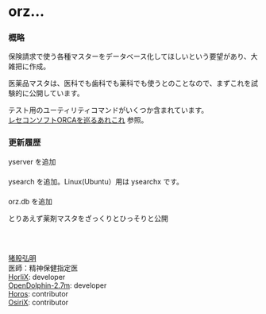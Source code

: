 # orz...  
  
### 概略  
保険請求で使う各種マスターをデータベース化してほしいという要望があり、大雑把に作成。  
  
医薬品マスタは、医科でも歯科でも薬科でも使うとのことなので、まずこれを試験的に公開しています。  
  
  
テスト用のユーティリティコマンドがいくつか含まれています。  
[レセコンソフトORCAを巡るあれこれ](https://open-ocean-20.blogspot.com/2020/08/orca.html) 参照。  
  


### 更新履歴
yserver を追加  
　    
ysearch を追加。Linux(Ubuntu）用は ysearchx です。  
　  
orz.db を追加
  
とりあえず薬剤マスタをざっくりとひっそりと公開  
　  
　  
　  
  [猪股弘明](https://phazor.info/blog-ja/?page_id=2)  
  医師：精神保健指定医  
  [HorliX](https://phazor.info/HorliX-J/): developer  
  [OpenDolphin-2.7m](https://phazor.info/blog-ja/?cat=20): developer  
  [Horos](https://allnightnihon2b.net/?page_id=110): contributor  
  [OsiriX](https://phazor.info/HorliX-J/?p=167): contributor  
